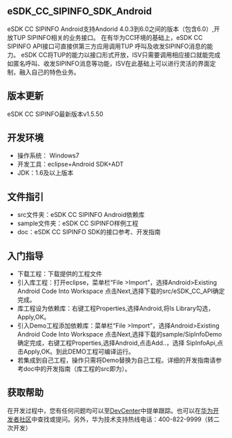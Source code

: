 ## eSDK\_CC\_SIPINFO\_SDK\_Android  ##
eSDK CC SIPINFO Android支持Andorid 4.0.3到6.0之间的版本（包含6.0）,开放TUP SIPINFO相关的业务接口。
在有华为CC环境的基础上，eSDK CC SIPINFO API接口可直接供第三方应用调用TUP 呼叫及收发SIPINFO消息的能力。 
eSDK CC将TUP的能力以接口形式开放，ISV只需要调用相应接口就能完成如匿名呼叫、收发SIPINFO消息等功能，ISV在此基础上可以进行灵活的界面定制，融入自己的特色业务。
	
	
## 版本更新 ##
eSDK CC SIPINFO最新版本v1.5.50
	
## 开发环境 ##
	
- 操作系统： Windows7
- 开发工具：eclipse+Android SDK+ADT
- JDK：1.6及以上版本
	
## 文件指引 ##
	
- src文件夹：eSDK CC SIPINFO Android依赖库
- sample文件夹：eSDK CC SIPINFO样例工程
- doc：eSDK CC SIPINFO SDK的接口参考、开发指南
	
## 入门指导 ##
	
- 下载工程：下载提供的工程文件
- 引入库工程：打开eclipse，菜单栏“File >Import”，选择Android>Existing Android Code Into Workspace
点击Next,选择下载的src/eSDK_CC_API确定完成。
- 库工程设为依赖库：右键工程Properties,选择Android,将Is Library勾选，Apply,OK。
- 引入Demo工程添加依赖库：菜单栏“File >Import”，选择Android>Existing Android Code Into Workspace
点击Next,选择下载的sample/SipInfoDemo确定完成，右键工程Properties,选择Android,点击Add..，选择
SipInfoApi,点击Apply,OK。到此DEMO工程可编译运行。
- 若集成到自己工程，操作只需将Demo替换为自己工程。详细的开发指南请参考doc中的开发指南（库工程的src即为）。
	

	
## 获取帮助 ##
	
在开发过程中，您有任何问题均可以至[DevCenter](https://devcenter.huawei.com)中提单跟踪。也可以在[华为开发者社区](http://bbs.csdn.net/forums/hwucdeveloper)中查找或提问。另外，华为技术支持热线电话：400-822-9999（转二次开发）
